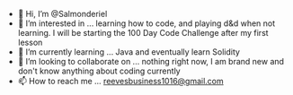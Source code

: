 - 👋 Hi, I’m @Salmonderiel
- 👀 I’m interested in ... learning how to code, and playing d&d when not learning. I will be starting the 100 Day Code Challenge after my first lesson
- 🌱 I’m currently learning ... Java and eventually learn Solidity 
- 💞️ I’m looking to collaborate on ... nothing right now, I am brand new and don't know anything about coding currently
- 📫 How to reach me ... reevesbusiness1016@gmail.com

<!---
Salmonderiel/Salmonderiel is a ✨ special ✨ repository because its `README.md` (this file) appears on your GitHub profile.
You can click the Preview link to take a look at your changes.
--->
